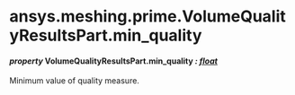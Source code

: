 <a id="ansys-meshing-prime-volumequalityresultspart-min-quality"></a>

# ansys.meshing.prime.VolumeQualityResultsPart.min_quality

<a id="ansys.meshing.prime.VolumeQualityResultsPart.min_quality"></a>

#### *property* VolumeQualityResultsPart.min_quality *: [float](https://docs.python.org/3.11/library/functions.html#float)*

Minimum value of quality measure.

<!-- !! processed by numpydoc !! -->
